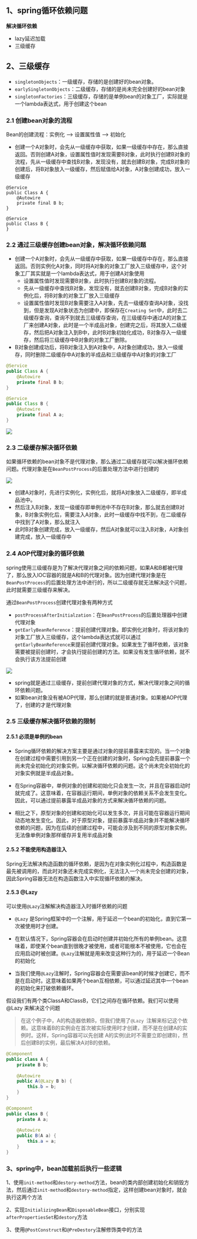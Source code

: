 ## 1、spring循环依赖问题

**解决循环依赖**

- lazy延迟加载
- 三级缓存



## 2、三级缓存

- `singletonObjects`：一级缓存，存储的是创建好的bean对象。
- `earlySingletonObjects`：二级缓存，存储的是尚未完全创建好的bean对象
- `singletonFactories`：三级缓存，存储的是单例bean的对象工厂，实际就是一个lambda表达式，用于创建这个bean



### 2.1 **创建bean对象的流程**

Bean的创建流程：实例化 --> 设置属性值 --> 初始化

- 创建一个A对象时，会先从一级缓存中获取，如果一级缓存中存在，那么直接返回。否则创建A对象，设置属性值时发现需要B对象，此时执行创建B对象的流程，先从一级缓存中查找B对象，发现没有，就去创建B对象，完成B对象的创建后，将B对象放入一级缓存，然后赋值给A对象，A对象创建成功，放入一级缓存

```
@Service
public Class A {
	@Autowire
	private final B b;
}

@Service
public Class B {
}
```



### 2.2 **通过三级缓存创建bean对象，解决循环依赖问题**

- 创建一个A对象时，会先从一级缓存中获取，如果一级缓存中存在，那么直接返回。否则实例化A对象，同时将A对象的对象工厂放入三级缓存中，这个对象工厂其实就是一个lambda表达式，用于创建A对象使用
  - 设置属性值时发现需要B对象，此时执行创建B对象的流程。
  - 先从一级缓存中查找B对象，发现没有，就去创建B对象，完成B对象的实例化后，将B对象的对象工厂放入三级缓存
  - 设置属性值时发现B对象需要注入A对象，先去一级缓存查询A对象，没找到，但是发现A对象状态为创建中，即保存在`Creating Set`中，此时去二级缓存查询，查询不到就去三级缓存查询，在三级缓存中通过A的对象工厂来创建A对象，此时是一个半成品对象，创建完之后，将其放入二级缓存，然后把A对象注入到B中，此时B对象初始化成功，B对象存入一级缓存，然后将三级缓存中B对象的对象工厂删除。
- B对象创建成功后，将B对象注入到A对象中，A对象创建成功，放入一级缓存，同时删除二级缓存中A对象的半成品和三级缓存中A对象的对象工厂

```java
@Service
public Class A {
	@Autowire
	private final B b;
}

@Service
public Class B {
	@Autowire
	private final A a;
}
```

![](https://cdn.jsdelivr.net/gh/xrj123123/Images/202408280035202.png)







### 2.3 二级缓存解决循环依赖

如果循环依赖的bean对象不是代理对象，那么通过二级缓存就可以解决循环依赖问题。代理对象是在`BeanPostProcess`的后置处理方法中进行创建的

![](https://cdn.jsdelivr.net/gh/xrj123123/Images/202408280038890.png)

- 创建A对象时，先进行实例化，实例化后，就将A对象放入二级缓存，即半成品池中。
- 然后注入B对象，发现一级缓存即单例池中不存在B对象，那么就去创建B对象，B对象实例化后，需要注入A对象，此时一级缓存中找不到，在二级缓存中找到了A对象，那么就注入
- 此时B对象创建完成，放入一级缓存，然后A对象就可以注入B对象，A对象创建完成，放入一级缓存中





### 2.4 AOP代理对象的循环依赖

spring使用三级缓存是为了解决代理对象之间的依赖问题，如果A和B都被代理了，那么放入IOC容器的就是A和B的代理对象。因为创建代理对象是在`BeanPostProcess`的后置处理方法中进行的，所以二级缓存就无法解决这个问题，此时就需要三级缓存来解决。



通过`BeanPostProcess`创建代理对象有两种方式

- `postProcessAfterInitialzation`：在`BeanPostProcess`的后置处理器中创建代理对象
- `getEarlyBeanReference`：提前创建代理对象。即实例化对象时，将该对象的对象工厂放入三级缓存，这个lambda表达式就可以通过`getEarlyBeanReference`来提前创建代理对象。如果发生了循环依赖，该对象需要被提前创建时，才会执行提前创建的方法。如果没有发生循环依赖，就不会执行该方法提前创建

![](https://cdn.jsdelivr.net/gh/xrj123123/Images/202408272353256.png)

- spring就是通过三级缓存，提前创建代理对象的方式，解决代理对象之间的循环依赖问题。
- 如果bean对象没有被AOP代理，那么创建的就是普通对象。如果被AOP代理了，创建的才是代理对象





### 2.5 三级缓存解决循环依赖的限制

#### 2.5.1 必须是单例的bean

- Spring循环依赖的解决方案主要是通过对象的提前暴露来实现的。当一个对象在创建过程中需要引用到另一个正在创建的对象时，Spring会先提前暴露一个尚未完全初始化的对象实例，以解决循环依赖的问题。这个尚未完全初始化的对象实例就是半成品对象。

- 在Spring容器中，单例对象的创建和初始化只会发生一次，并且在容器启动时就完成了。这意味着，在容器运行期间，单例对象的依赖关系不会发生变化。因此，可以通过提前暴露半成品对象的方式来解决循环依赖的问题。
- 相比之下，原型对象的创建和初始化可以发生多次，并且可能在容器运行期间动态地发生变化。因此，对于原型对象，提前暴露半成品对象并不能解决循环依赖的问题，因为在后续的创建过程中，可能会涉及到不同的原型对象实例，无法像单例对象那样缓存并复用半成品对象
  

#### 2.5.2 不能使用构造器注入

Spring无法解决构造函数的循环依赖，是因为在对象实例化过程中，构造函数是最先被调用的，而此时对象还未完成实例化，无法注入一个尚未完全创建的对象，因此Spring容器无法在构造函数注入中实现循环依赖的解决。



#### 2.5.3 @Lazy

可以使用`@Lazy`注解解决构造器注入时循环依赖的问题

- `@Lazy` 是Spring框架中的一个注解，用于延迟一个bean的初始化，直到它第一次被使用时才创建。

- 在默认情况下，Spring容器会在启动时创建并初始化所有的单例bean。这意味着，即使某个bean直到很晚才被使用，或者可能根本不被使用，它也会在应用启动时被创建。`@Lazy`注解就是用来改变这种行为的，用于延迟一个Bean的初始化

- 当我们使用`@Lazy`注解时，Spring容器会在需要该bean的时候才创建它，而不是在启动时。这意味着如果两个bean互相依赖，可以通过延迟其中一个bean的初始化来打破依赖循环。
  

假设我们有两个类ClassA和ClassB，它们之间存在循环依赖。我们可以使用@Lazy 来解决这个问题

> 在这个例子中，A的构造器依赖B，但我们使用了`@Lazy `注解来标记这个依赖。这意味着B的实例会在首次被实际使用时才创建，而不是在创建A的实例时。这样，Spring容器可以先创建 A的实例(此时不需要立即创建B)，然后创建B的实例，最后解决A对B的依赖。

```java
@Component
public class A {
    private B b;
    
    @Autowire
    public A(@Lazy B b) {
        this.b = b;
    }
}

@Component
public class B {
    private A a;
    
    @Autowire
    public B(A a) {
        this.a = a;
    }
}
```







### 3、spring中，bean加载前后执行一些逻辑

1、使用`init-method`和`destory-method`方法，bean的类内部创建初始化和销毁方法，然后通过`init-method`和`destory-method`指定，这样创建bean对象时，就会执行这两个方法

2、实现`InitializingBean`和`DisposableBean`接口，分别实现`afterPropertiesSet`和`destory`方法

3、使用`@PostConstruct`和`@PreDestory`注解修饰类中的方法


